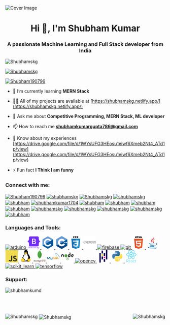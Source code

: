 ![Cover Image]([https://media.licdn.com/dms/image/D4D16AQEAZ2vIAXHwfQ/profile-displaybackgroundimage-shrink_350_1400/0/1702301275577?e=1707955200&v=beta&t=MN9B7l86s8TRF2JeYhGaGxUJKChMQerk-EscsS7lVa0](https://media.licdn.com/dms/image/v2/D4D16AQEAZ2vIAXHwfQ/profile-displaybackgroundimage-shrink_350_1400/profile-displaybackgroundimage-shrink_350_1400/0/1702301275577?e=1737590400&v=beta&t=_wZYkr_3caVNf_vOfNLk3mLRNaizrZe4i2JAr0Vl__A))
<h1 align="center">Hi 👋, I'm Shubham Kumar</h1>
<h3 align="center">A passionate Machine Learning and Full Stack developer from India</h3>

<p align="left"> <img src="https://komarev.com/ghpvc/?username=Shubhamskg&label=Profile%20views&color=0e75b6&style=flat" alt="Shubhamskg" /> </p>

<p align="left"> <a href="https://github.com/ryo-ma/github-profile-trophy"><img src="https://github-profile-trophy.vercel.app/?username=Shubhamskg" alt="Shubhamskg" /></a> </p> 

<p align="left"> <a href="https://twitter.com/Shubham190796" target="blank"><img src="https://img.shields.io/twitter/follow/Shubham190796?logo=twitter&style=for-the-badge" alt="Shubham190796" /></a> </p>

- 🌱 I’m currently learning **MERN Stack**

- 👨‍💻 All of my projects are available at [https://shubhamskg.netlify.app/](https://shubhamskg.netlify.app/)

- 💬 Ask me about **Competitive Programming, MERN Stack, ML developer**

- 📫 How to reach me **shubhamkumargupta786@gmail.com**

- 📄 Know about my experiences [https://drive.google.com/file/d/1WYsUFG3HEosu1eiwf6Xmeb2Nt4_ATd1p/view](https://drive.google.com/file/d/1WYsUFG3HEosu1eiwf6Xmeb2Nt4_ATd1p/view)

- ⚡ Fun fact **I Think I am funny**

<h3 align="left">Connect with me:</h3>
<p align="left">
<a href="https://twitter.com/Shubham190796" target="blank"><img align="center" src="https://raw.githubusercontent.com/rahuldkjain/github-profile-readme-generator/master/src/images/icons/Social/twitter.svg" alt="Shubham190796" height="30" width="40" /></a>
<a href="https://www.linkedin.com/in/shubhamskg/" target="blank"><img align="center" src="https://raw.githubusercontent.com/rahuldkjain/github-profile-readme-generator/master/src/images/icons/Social/linked-in-alt.svg" alt="shubhamskg" height="30" width="40" /></a>
<a href="https://stackoverflow.com/users/23085707/shubham-kumar" target="blank"><img align="center" src="https://raw.githubusercontent.com/rahuldkjain/github-profile-readme-generator/master/src/images/icons/Social/stack-overflow.svg" alt="Shubhamskg" height="30" width="40" /></a>
<a href="https://www.kaggle.com/shubhamskg" target="blank"><img align="center" src="https://raw.githubusercontent.com/rahuldkjain/github-profile-readme-generator/master/src/images/icons/Social/kaggle.svg" alt="shubhamskg" height="30" width="40" /></a>
<a href="https://www.facebook.com/profile.php?id=100026458371142" target="blank"><img align="center" src="https://raw.githubusercontent.com/rahuldkjain/github-profile-readme-generator/master/src/images/icons/Social/facebook.svg" alt="shubham" height="30" width="40" /></a>
<a href="https://www.instagram.com/shubhamkumar1704/" target="blank"><img align="center" src="https://raw.githubusercontent.com/rahuldkjain/github-profile-readme-generator/master/src/images/icons/Social/instagram.svg" alt="shubhamkumar1704" height="30" width="40" /></a>
<a href="https://www.youtube.com/channel/UCvOZdrm6eoIuOx4R3Uikt3g" target="blank"><img align="center" src="https://raw.githubusercontent.com/rahuldkjain/github-profile-readme-generator/master/src/images/icons/Social/youtube.svg" alt="shubham" height="30" width="40" /></a>
<a href="https://www.codechef.com/users/shubhamskg" target="blank"><img align="center" src="https://cdn.jsdelivr.net/npm/simple-icons@3.1.0/icons/codechef.svg" alt="shubham" height="30" width="40" /></a>
<a href="https://www.hackerrank.com/profile/shubham_19je0796" target="blank"><img align="center" src="https://raw.githubusercontent.com/rahuldkjain/github-profile-readme-generator/master/src/images/icons/Social/hackerrank.svg" alt="shubham" height="30" width="40" /></a>
<a href="https://codeforces.com/profile/shubhamkumargupta786" target="blank"><img align="center" src="https://raw.githubusercontent.com/rahuldkjain/github-profile-readme-generator/master/src/images/icons/Social/codeforces.svg" alt="shubham" height="30" width="40" /></a>
<a href="https://leetcode.com/Shubhamskg/" target="blank"><img align="center" src="https://raw.githubusercontent.com/rahuldkjain/github-profile-readme-generator/master/src/images/icons/Social/leet-code.svg" alt="shubhamskg" height="30" width="40" /></a>
<a href="https://www.hackerearth.com/@Shubhamskg" target="blank"><img align="center" src="https://raw.githubusercontent.com/rahuldkjain/github-profile-readme-generator/master/src/images/icons/Social/hackerearth.svg" alt="shubhamskg" height="30" width="40" /></a>
<a href="https://auth.geeksforgeeks.org/user/shubhamskg" target="blank"><img align="center" src="https://raw.githubusercontent.com/rahuldkjain/github-profile-readme-generator/master/src/images/icons/Social/geeks-for-geeks.svg" alt="shubhamskg" height="30" width="40" /></a>
<a href="https://profiles.topcoder.com/Shubhamskg" target="blank"><img align="center" src="https://raw.githubusercontent.com/rahuldkjain/github-profile-readme-generator/master/src/images/icons/Social/topcoder.svg" alt="shubhamskg" height="30" width="40" /></a>
<a href="https://discord.com/channels/@me/948735558698557525" target="blank"><img align="center" src="https://raw.githubusercontent.com/rahuldkjain/github-profile-readme-generator/master/src/images/icons/Social/discord.svg" alt="shubham" height="30" width="40" /></a>
</p>

<h3 align="left">Languages and Tools:</h3>
<p align="left"> <a href="https://www.arduino.cc/" target="_blank" rel="noreferrer"> <img src="https://cdn.worldvectorlogo.com/logos/arduino-1.svg" alt="arduino" width="40" height="40"/> </a> <a href="https://getbootstrap.com" target="_blank" rel="noreferrer"> <img src="https://raw.githubusercontent.com/devicons/devicon/master/icons/bootstrap/bootstrap-plain-wordmark.svg" alt="bootstrap" width="40" height="40"/> </a> <a href="https://www.cprogramming.com/" target="_blank" rel="noreferrer"> <img src="https://raw.githubusercontent.com/devicons/devicon/master/icons/c/c-original.svg" alt="c" width="40" height="40"/> </a> <a href="https://www.w3schools.com/cpp/" target="_blank" rel="noreferrer"> <img src="https://raw.githubusercontent.com/devicons/devicon/master/icons/cplusplus/cplusplus-original.svg" alt="cplusplus" width="40" height="40"/> </a> <a href="https://www.w3schools.com/css/" target="_blank" rel="noreferrer"> <img src="https://raw.githubusercontent.com/devicons/devicon/master/icons/css3/css3-original-wordmark.svg" alt="css3" width="40" height="40"/> </a> <a href="https://expressjs.com" target="_blank" rel="noreferrer"> <img src="https://raw.githubusercontent.com/devicons/devicon/master/icons/express/express-original-wordmark.svg" alt="express" width="40" height="40"/> </a> <a href="https://firebase.google.com/" target="_blank" rel="noreferrer"> <img src="https://www.vectorlogo.zone/logos/firebase/firebase-icon.svg" alt="firebase" width="40" height="40"/> </a> <a href="https://git-scm.com/" target="_blank" rel="noreferrer"> <img src="https://www.vectorlogo.zone/logos/git-scm/git-scm-icon.svg" alt="git" width="40" height="40"/> </a> <a href="https://www.w3.org/html/" target="_blank" rel="noreferrer"> <img src="https://raw.githubusercontent.com/devicons/devicon/master/icons/html5/html5-original-wordmark.svg" alt="html5" width="40" height="40"/> </a> <a href="https://www.java.com" target="_blank" rel="noreferrer"> <img src="https://raw.githubusercontent.com/devicons/devicon/master/icons/java/java-original.svg" alt="java" width="40" height="40"/> </a> <a href="https://developer.mozilla.org/en-US/docs/Web/JavaScript" target="_blank" rel="noreferrer"> <img src="https://raw.githubusercontent.com/devicons/devicon/master/icons/javascript/javascript-original.svg" alt="javascript" width="40" height="40"/> </a> <a href="https://www.linux.org/" target="_blank" rel="noreferrer"> <img src="https://raw.githubusercontent.com/devicons/devicon/master/icons/linux/linux-original.svg" alt="linux" width="40" height="40"/> </a> <a href="https://www.mongodb.com/" target="_blank" rel="noreferrer"> <img src="https://raw.githubusercontent.com/devicons/devicon/master/icons/mongodb/mongodb-original-wordmark.svg" alt="mongodb" width="40" height="40"/> </a> <a href="https://www.mysql.com/" target="_blank" rel="noreferrer"> <img src="https://raw.githubusercontent.com/devicons/devicon/master/icons/mysql/mysql-original-wordmark.svg" alt="mysql" width="40" height="40"/> </a> <a href="https://nodejs.org" target="_blank" rel="noreferrer"> <img src="https://raw.githubusercontent.com/devicons/devicon/master/icons/nodejs/nodejs-original-wordmark.svg" alt="nodejs" width="40" height="40"/> </a> <a href="https://opencv.org/" target="_blank" rel="noreferrer"> <img src="https://www.vectorlogo.zone/logos/opencv/opencv-icon.svg" alt="opencv" width="40" height="40"/> </a> <a href="https://pandas.pydata.org/" target="_blank" rel="noreferrer"> <img src="https://raw.githubusercontent.com/devicons/devicon/2ae2a900d2f041da66e950e4d48052658d850630/icons/pandas/pandas-original.svg" alt="pandas" width="40" height="40"/> </a> <a href="https://www.python.org" target="_blank" rel="noreferrer"> <img src="https://raw.githubusercontent.com/devicons/devicon/master/icons/python/python-original.svg" alt="python" width="40" height="40"/> </a> <a href="https://reactjs.org/" target="_blank" rel="noreferrer"> <img src="https://raw.githubusercontent.com/devicons/devicon/master/icons/react/react-original-wordmark.svg" alt="react" width="40" height="40"/> </a> <a href="https://scikit-learn.org/" target="_blank" rel="noreferrer"> <img src="https://upload.wikimedia.org/wikipedia/commons/0/05/Scikit_learn_logo_small.svg" alt="scikit_learn" width="40" height="40"/> </a> <a href="https://www.tensorflow.org" target="_blank" rel="noreferrer"> <img src="https://www.vectorlogo.zone/logos/tensorflow/tensorflow-icon.svg" alt="tensorflow" width="40" height="40"/> </a> </p>

<h3 align="left">Support:</h3>
<p><a href="https://www.buymeacoffee.com/shubhamkumd"> <img align="left" src="https://cdn.buymeacoffee.com/buttons/v2/default-yellow.png" height="50" width="210" alt="shubhamkumd" /></a></p><br><br>
<br/>
<br/>
<p><img align="left" src="https://github-readme-stats.vercel.app/api/top-langs?username=Shubhamskg&show_icons=true&locale=en&layout=compact" alt="Shubhamskg" /><img align="right" src="https://github-readme-stats.vercel.app/api?username=Shubhamskg&show_icons=true&locale=en" alt="Shubhamskg" /></p>

<p>&nbsp;<img align="center" src="https://github-readme-streak-stats.herokuapp.com/?user=Shubhamskg&" alt="Shubhamskg" /></p>
